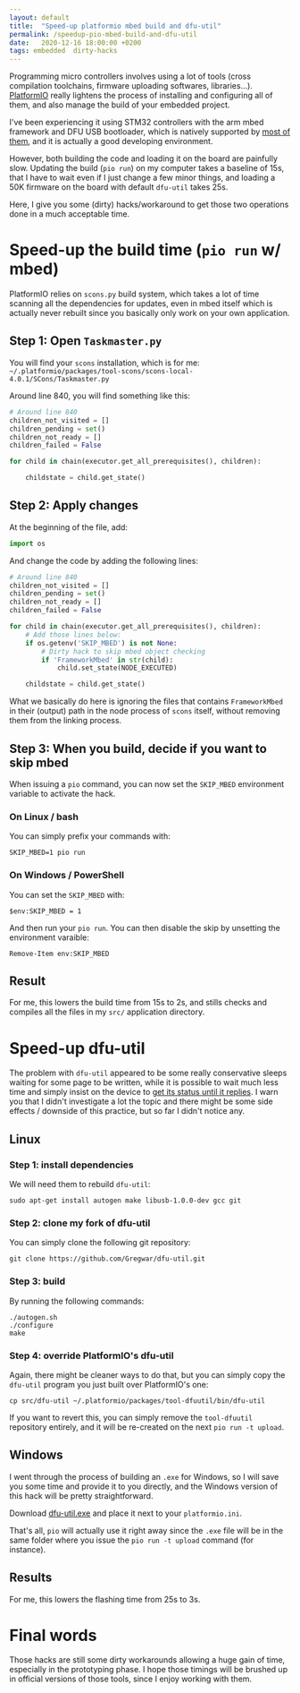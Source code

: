 ```yaml
---
layout: default
title:  "Speed-up platformio mbed build and dfu-util"
permalink: /speedup-pio-mbed-build-and-dfu-util
date:   2020-12-16 18:00:00 +0200
tags: embedded  dirty-hacks
---
```


Programming micro controllers involves using a lot of tools (cross compilation toolchains, firmware uploading
softwares, libraries...). [PlatformIO](http://www.platformio.org/) really lightens the process of installing and
configuring all of them, and also manage the build of your embedded project.

I've been experiencing it using STM32 controllers with the arm mbed framework and DFU USB bootloader, which is
natively supported by [most of them](https://www.st.com/resource/en/application_note/cd00167594-stm32-microcontroller-system-memory-boot-mode-stmicroelectronics.pdf), and it is actually a good
developing environment.

<!--more-->

However, both building the code and loading it on the board are painfully slow. Updating the build (`pio run`)
on my computer takes a baseline of 15s, that I have to wait even if I just change a few minor things,
and loading a 50K firmware on the board with default `dfu-util` takes 25s.

Here, I give you some (dirty) hacks/workaround to get those two operations done in a much acceptable time.

# Speed-up the build time (`pio run` w/ mbed)

PlatformIO relies on `scons.py` build system, which takes a lot of time scanning all the dependencies for
updates, even in mbed itself which is actually never rebuilt since you basically only work on your own
application.

## Step 1: Open `Taskmaster.py`

You will find your `scons` installation, which is for me:
`~/.platformio/packages/tool-scons/scons-local-4.0.1/SCons/Taskmaster.py`

Around line 840, you will find something like this:

```python
# Around line 840
children_not_visited = [] 
children_pending = set()
children_not_ready = [] 
children_failed = False

for child in chain(executor.get_all_prerequisites(), children):

    childstate = child.get_state()
```

## Step 2: Apply changes

At the beginning of the file, add:

```python
import os
```

And change the code by adding the following lines:

```python
# Around line 840
children_not_visited = [] 
children_pending = set()
children_not_ready = [] 
children_failed = False

for child in chain(executor.get_all_prerequisites(), children):
    # Add those lines below:
    if os.getenv('SKIP_MBED') is not None:
        # Dirty hack to skip mbed object checking
        if 'FrameworkMbed' in str(child):
            child.set_state(NODE_EXECUTED)

    childstate = child.get_state()
```

What we basically do here is ignoring the files that contains `FrameworkMbed` in their (output) path in the
node process of `scons` itself, without removing them from the linking process.

## Step 3: When you build, decide if you want to skip mbed

When issuing a `pio` command, you can now set the `SKIP_MBED` environment
variable to activate the hack.

### On Linux / bash

You can simply prefix your commands with:

```
SKIP_MBED=1 pio run
```

### On Windows / PowerShell

You can set the `SKIP_MBED` with:

```
$env:SKIP_MBED = 1
```

And then run your `pio run`. You can then disable the skip by unsetting the environment varaible:

```
Remove-Item env:SKIP_MBED
```

## Result

For me, this lowers the build time from 15s to 2s, and stills checks and compiles all the files in my
`src/` application directory.

# Speed-up dfu-util

The problem with `dfu-util` appeared to be some really conservative sleeps waiting for some page to be written,
while it is possible to
wait much less time and simply insist on the device to [get its status until it replies](https://github.com/Gregwar/dfu-util/commit/4953f7d4efae738cf00de66caac35357703beb50). I warn you that I didn't investigate a lot the topic and there might
be some side effects / downside of this practice, but so far I didn't notice any.

## Linux

### Step 1: install dependencies

We will need them to rebuild `dfu-util`:

```
sudo apt-get install autogen make libusb-1.0.0-dev gcc git
```

### Step 2: clone my fork of dfu-util

You can simply clone the following git repository:

```
git clone https://github.com/Gregwar/dfu-util.git
```

### Step 3: build

By running the following commands:

```
./autogen.sh
./configure
make
```

### Step 4: override PlatformIO's dfu-util

Again, there might be cleaner ways to do that, but you can simply copy the `dfu-util` program you just built
over PlatformIO's one:

```
cp src/dfu-util ~/.platformio/packages/tool-dfuutil/bin/dfu-util
```

If you want to revert this, you can simply remove the `tool-dfuutil` repository entirely, and it will be
re-created on the next `pio run -t upload`.

## Windows

I went through the process of building an `.exe` for Windows, so I will save you some time and provide it
to you directly, and the Windows version of this hack will be pretty straightforward.

Download [dfu-util.exe](/assets/dfu-util.exe) and place it next to your `platformio.ini`.

That's all, `pio` will actually use it right away since the `.exe` file will be in the same folder where you
issue the `pio run -t upload` command (for instance).

## Results

For me, this lowers the flashing time from 25s to 3s.

# Final words

Those hacks are still some dirty workarounds allowing a huge gain of time, especially in the prototyping
phase.
I hope those timings will be brushed up in official versions of those tools, since I enjoy working with
them.